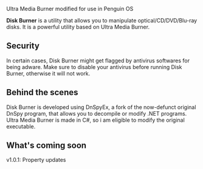 Ultra Media Burner modified for use in Penguin OS

**Disk Burner** is a utility that allows you to manipulate optical/CD/DVD/Blu-ray disks. It is a powerful utility based on Ultra Media Burner.

## Security

In certain cases, Disk Burner might get flagged by antivirus softwares for being adware. Make sure to disable your antivirus before running Disk Burner, otherwise it will not work.

## Behind the scenes
Disk Burner is developed using DnSpyEx, a fork of the now-defunct original DnSpy program, that allows you to decompile or modify .NET programs. Ultra Media Burner is made in C#, so i am eligible to modify the original executable.

## What's coming soon
v1.0.1: Property updates
